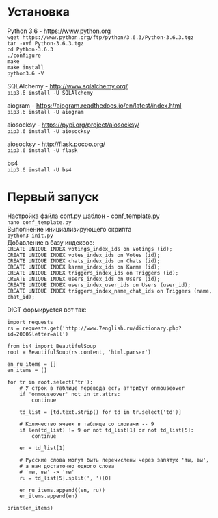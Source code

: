 # Установка
Python 3.6 - https://www.python.org</br>
```wget https://www.python.org/ftp/python/3.6.3/Python-3.6.3.tgz```</br>
```tar -xvf Python-3.6.3.tgz```</br>
```cd Python-3.6.3```</br>
```./configure```</br>
```make```</br>
```make install```</br>
```python3.6 -V```</br>

SQLAlchemy - http://www.sqlalchemy.org/</br>
```pip3.6 install -U SQLAlchemy```

aiogram - https://aiogram.readthedocs.io/en/latest/index.html</br>
```pip3.6 install -U aiogram```

aiosocksy - https://pypi.org/project/aiosocksy/</br>
```pip3.6 install -U aiosocksy```

aiosocksy - http://flask.pocoo.org/</br>
```pip3.6 install -U flask```

bs4</br>
```pip3.6 install -U bs4```

# Первый запуск
Настройка файла conf.py шаблон - conf_template.py</br>
```nano conf_template.py```</br>
Выполнение инициализирующего скрипта</br>
```python3 init.py```</br>
Добавление в базу индексов:</br>
```CREATE UNIQUE INDEX votings_index_ids on Votings (id);```</br>
```CREATE UNIQUE INDEX votes_index_ids on Votes (id);```</br>
```CREATE UNIQUE INDEX chats_index_ids on Chats (id);```</br>
```CREATE UNIQUE INDEX karma_index_ids on Karma (id);```</br>
```CREATE UNIQUE INDEX triggers_index_ids on Triggers (id);```</br>
```CREATE UNIQUE INDEX users_index_ids on Users (id);```</br>
```CREATE UNIQUE INDEX users_index_user_ids on Users (user_id);```</br>
```CREATE UNIQUE INDEX triggers_index_name_chat_ids on Triggers (name, chat_id);```</br>

DICT формируется вот так:</br>
```
import requests
rs = requests.get('http://www.7english.ru/dictionary.php?id=2000&letter=all')

from bs4 import BeautifulSoup
root = BeautifulSoup(rs.content, 'html.parser')

en_ru_items = []
en_items = []

for tr in root.select('tr'):
    # У строк в таблице перевода есть аттрибут onmouseover
    if 'onmouseover' not in tr.attrs:
        continue

    td_list = [td.text.strip() for td in tr.select('td')]

    # Количество ячеек в таблице со словами -- 9
    if len(td_list) != 9 or not td_list[1] or not td_list[5]:
        continue

    en = td_list[1]

    # Русские слова могут быть перечислены через запятую 'ты, вы',
    # а нам достаточно одного слова
    # 'ты, вы' -> 'ты'
    ru = td_list[5].split(', ')[0]

    en_ru_items.append((en, ru))
    en_items.append(en)

print(en_items)
```